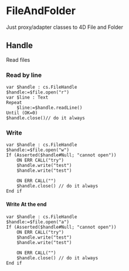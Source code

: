 # FileAndFolder

 Just proxy/adapter classes to 4D File and Folder

## Handle

Read files

### Read by line

```4d
var $handle : cs.FileHandle
$handle:=$file.open("r")
var $line : Text
Repeat 
    $line:=$handle.readLine()
Until (OK=0)
$handle.close()// do it always
```

### Write

```4d
var $handle : cs.FileHandle
$handle:=$file.open("w")
If (Asserted($handle#Null; "cannot open"))
	ON ERR CALL("try")
	$handle.write("test")
	$handle.write("test")
	
	ON ERR CALL("")
	$handle.close() // do it always
End if
```

#### Write At the end

```4d
var $handle : cs.FileHandle
$handle:=$file.open("a")
If (Asserted($handle#Null; "cannot open"))
	ON ERR CALL("try")
	$handle.write("test")
	$handle.write("test")
	
	ON ERR CALL("")
	$handle.close() // do it always
End if
```
